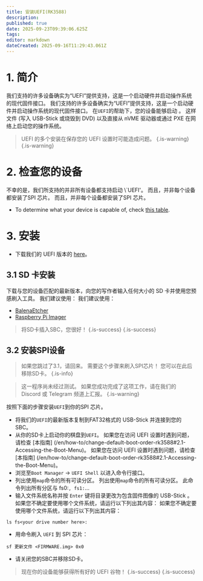 ```yaml
---
title: 安装UEFI(RK3588)
description:
published: true
date: 2025-09-23T09:39:06.625Z
tags:
editor: markdown
dateCreated: 2025-09-16T11:29:43.061Z
---
```


# 1. 简介

我们支持的许多设备确实为“UEFI”提供支持，这是一个启动硬件并启动操作系统的现代固件接口。 我们支持的许多设备确实为“UEFI”提供支持，这是一个启动硬件并启动操作系统的现代固件接口。 在`UEFI`的帮助下，您的设备能够启动 。 这样文件 (写入 USB-Stick 或烧毁到 DVD) 以及直接从 nVME 驱动器或通过 PXE 在网络上启动您的操作系统。

> UEFI 的多个安装在保存您的 UEFI 设置时可能造成问题。
> {.is-warning}
> {.is-warning}

# 2. 检查您的设备

不幸的是，我们所支持的并非所有设备都支持启动 \\`UEFI'。 而且，并非每个设备都安装了SPI 芯片。 而且，并非每个设备都安装了SPI 芯片。

- To determine what your device is capable of, check [this table](/en/table-of-supported-devices).

# 3. 安装

- 下载我们的 UEFI 版本的 [here](https://github.com/BredOS/edk2-rk3588/releases)。

## 3.1 SD 卡安装

下载与您的设备匹配的最新版本，向您的写作者输入任何大小的 SD 卡并使用您预感刷入工具。 我们建议使用： 我们建议使用：

- [BalenaEtcher](https://etcher.balena.io/)
- [Raspberry Pi Imager](https://github.com/raspberrypi/rpi-imager)

> 将SD卡插入SBC，您很好！
> {.is-success}
> {.is-success}

## 3.2 安装SPI设备

> 如果您跳过了3.1，请回来。 需要这个步骤来刷入SPI芯片！
> 您可以在此后移除SD卡。
> {.is-info}

> 这一程序尚未经过测试。 如果您成功完成了这项工作，请在我们的 Discord 或 Telegram 频道上汇报。
> {.is-warning}

按照下面的步骤安装`UEFI`到你的SPI 芯片。

- 将我们的`UEFI`的最新版本复制到FAT32格式的 USB-Stick 并连接到您的 SBC。
- 从你的SD卡上启动你的棋盘到`UEFI`。 如果您在访问 UEFI 设置时遇到问题，请检查 [本指南] (/en/how-to/change-default-boot-order-rk3588#2.1-Accessing-the-Boot-Menu)。 如果您在访问 UEFI 设置时遇到问题，请检查 [本指南] (/en/how-to/change-default-boot-order-rk3588#2.1-Accessing-the-Boot-Menu)。
- 浏览至`Boot Manager` -> `UEFI Shell` 以进入命令行接口。
- 列出使用`map`命令的所有可读分区。 列出使用`map`命令的所有可读分区。 此命令列出所有分区与 fs0:`, fs1:`...
- 输入文件系统名称并按 `Enter` 键将目录更改为包含固件图像的 USB-Stick 。 如果您不确定要使用哪个文件系统，请运行以下列出其内容： 如果您不确定要使用哪个文件系统，请运行以下列出其内容：

```
ls fs<your drive number here>: 
```

- 用命令刷入 `UEFI` 到 SPI 芯片：

```
sf 更新文件 <FIRMWARE.img> 0x0
```

- 请关闭您的SBC并移除SD卡。

> 现在你的设备能够获得所有好的 UEFI 谷物！
> {.is-success}
> {.is-success}
